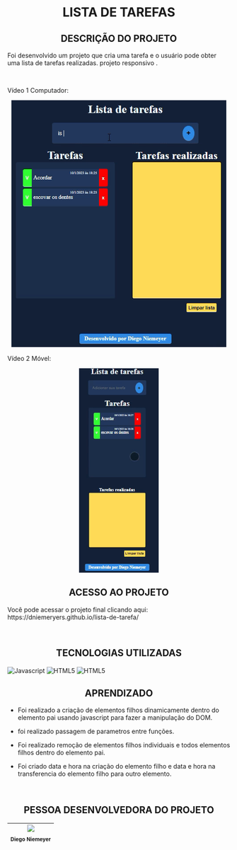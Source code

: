 <h1 align="center"> LISTA DE TAREFAS </h1>

<h2 align="center">DESCRIÇÃO DO PROJETO</h2>

<p>Foi desenvolvido um projeto que cria uma tarefa e o usuário pode obter uma lista de tarefas realizadas. projeto responsivo .</p>

<br>

<p>Vídeo 1 Computador: </p>
<p align="center"> <img src="img/pc.gif">


<p>Vídeo 2 Móvel: </p>
<p align="center"> <img src="img/mobile.gif">



<br>

<h2 align="center"> ACESSO AO PROJETO </h2>

<p> Você pode acessar o projeto final clicando aqui: https://dniemeryers.github.io/lista-de-tarefa/ </p>
<br>


<h2 align="center"> TECNOLOGIAS UTILIZADAS</h2>

<p align="esquerda">

<img align="center" src="https://raw.githubusercontent.com/danielcranney/readme-generator/main/public/icons/skills/javascript-colored.svg" height="50" width="50" alt="Javascript"/>

<img align="center" src="https://raw.githubusercontent.com/danielcranney/readme-generator/main/public/icons/skills/html5-colored.svg" height="50" width="50" alt="HTML5"/>

<img align="center" src="https://raw.githubusercontent.com/danielcranney/readme-generator/main/public/icons/skills/css3-colored.svg" height="50" width="50" alt="HTML5"/>

</p>



<h2 align="center"> APRENDIZADO </h2>

- Foi realizado a criação de elementos filhos dinamicamente dentro do elemento pai usando javascript para fazer a manipulação do DOM.

- foi realizado passagem de parametros entre funções.

- Foi realizado remoção de elementos filhos individuais e todos elementos filhos dentro do elemento pai.

- Foi criado data e hora na criação do elemento filho e data e hora na transferencia do elemento filho para outro elemento.


<br>
<h2 align="center"> PESSOA DESENVOLVEDORA DO PROJETO </h2>


| <img src="https://avatars.githubusercontent.com/u/102764313?s=400&u=047422d2a39301a63cf43bd6e961046c7ae76e0e&v=4" width=115><br><sub>Diego Niemeyer</sub> |
| :---: |
 
